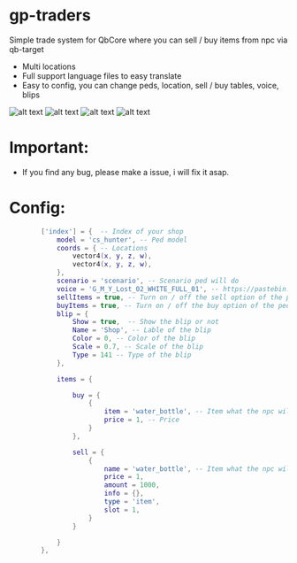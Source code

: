 # gp-traders
Simple trade system for QbCore where you can sell / buy items from npc via qb-target

- Multi locations
- Full support language files to easy translate
- Easy to config, you can change peds, location, sell / buy tables, voice, blips

![alt text](https://i.imgur.com/T1AcMwk.png)
![alt text](https://i.imgur.com/tkTknzc.png)
![alt text](https://i.imgur.com/GCpkJRS.png)
![alt text](https://i.imgur.com/7QRsfAI.png)

# Important: 
- If you find any bug, please make a issue, i will fix it asap.

# Config: 

```lua
        ['index'] = {  -- Index of your shop
            model = 'cs_hunter', -- Ped model
            coords = { -- Locations
                vector4(x, y, z, w),
                vector4(x, y, z, w),
            },
            scenario = 'scenario', -- Scenario ped will do
            voice = 'G_M_Y_Lost_02_WHITE_FULL_01', -- https://pastebin.com/FTeAj4yZ -- Voice of the ped
            sellItems = true, -- Turn on / off the sell option of the ped
            buyItems = true, -- Turn on / off the buy option of the ped
            blip = { 
                Show = true,  -- Show the blip or not
                Name = 'Shop', -- Lable of the blip
                Color = 0, -- Color of the blip
                Scale = 0.7, -- Scale of the blip
                Type = 141 -- Type of the blip
            },

            items = {

                buy = {
                    {
                        item = 'water_bottle', -- Item what the npc will buy from the player
                        price = 1, -- Price
                    }
                },

                sell = { 
                    {
                        name = 'water_bottle', -- Item what the npc will sell to the player 
                        price = 1,
                        amount = 1000,
                        info = {},
                        type = 'item',
                        slot = 1,
                    }
                }

            }
        },
```
